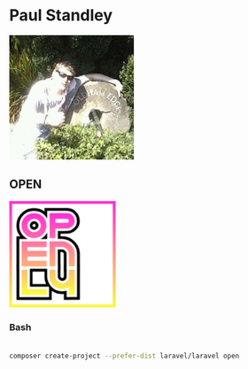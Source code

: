 # Paul Standley

![profile](profile.png)

## OPEN

![open](open.png)

### Bash

```BASH

composer create-project --prefer-dist laravel/laravel open

```
